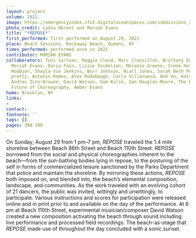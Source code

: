 ```yaml
---
layout: project
volume: 2021
image: https://emergencyindex.sfo2.digitaloceanspaces.com/submissions_2021/images_named/1665428658161___REPOSE_--Moriah_Evans.jpg
photo_credit: Lydia Okrent and Moriah Evans
title: "*REPOSE*"
first_performed: first performed on August 29, 2021
place: Beach Sessions, Rockaway Beach, Queens, NY
times_performed: performed once in 2021
contributor: MORIAH EVANS
collaborators: Toni Carlson, Maggie Cloud, Marc Crousillat, Brittany Engel-Adams,
  Moriah Evans, Daria Faïn, Lizzie Feidelson, Melanie Greene, Iréne Hultman, John
  Hoobyar, Shayla-Vie Jenkins, Burr Johnson, Niall Jones, Sarah Beth Percival, jess
  pretty, Antonio Ramos, Alex Rodabaugh, Carlo Villanueva, Anh Vo, Kota Yamazaki,
  Andros Zins-Browne, David Watson, Sam Kulik, Ian Douglas-Moore, The Bureau for the
  Future of Choreography, Amber Evans
home: Brooklyn, NY
links:
-
contact:
footnote: ''
tags: []
pages: 398-399
---
```

 On Sunday, August 29 from 1 pm–7 pm, *REPOSE* traveled the 1.4 mile shoreline between Beach 86th Street and Beach 110th Street. *REPOSE* borrowed from the social and physical choreographies inherent to the beach—from the sun-bathing bodies lying in repose, to the posturing of the self in forms of commercialized leisure sanctioned by the Parks Department that police and maintain the shoreline. By mirroring these actions, *REPOSE* both imposed on, and blended into, the beach’s elemental composition, landscape, and communities. As the work traveled with an evolving cohort of 21 dancers, the public was invited, wittingly and unwittingly, to participate. Various instructions and scores for participation were released online and in print prior to and available on the day of the performance. At 6 pm at Beach 110th Street, experimental musician/composer David Watson created a new composition activating the beach through sound including live performance and processed field recordings. The beach-as-stage that *REPOSE* made use of throughout the day concluded with a sonic sunset.
